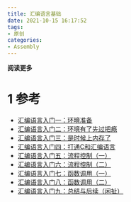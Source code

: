 ```yaml
---
title: 汇编语言基础
date: 2021-10-15 16:17:52
tags: 
- 原创
categories: 
- Assembly
---
```


**阅读更多**

<!--more-->

# 1 参考

* [汇编语言入门一：环境准备](https://zhuanlan.zhihu.com/p/23618489)
* [汇编语言入门二：环境有了先过把瘾](https://zhuanlan.zhihu.com/p/23639191)
* [汇编语言入门三：是时候上内存了](https://zhuanlan.zhihu.com/p/23722940)
* [汇编语言入门四：打通C和汇编语言](https://zhuanlan.zhihu.com/p/23779935)
* [汇编语言入门五：流程控制（一）](https://zhuanlan.zhihu.com/p/23845369)
* [汇编语言入门六：流程控制（二）](https://zhuanlan.zhihu.com/p/23902265)
* [汇编语言入门七：函数调用（一）](https://zhuanlan.zhihu.com/p/24129384)
* [汇编语言入门八：函数调用（二）](https://zhuanlan.zhihu.com/p/24265088)
* [汇编语言入门九：总结与后续（闲扯）](https://zhuanlan.zhihu.com/p/24424432)

